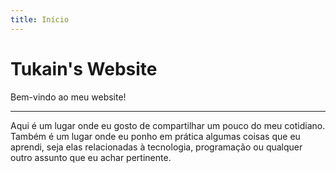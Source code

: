 ```yaml
---
title: Início
---
```

<hgroup>
    <h1>Tukain's Website</h1>
    <p>Bem-vindo ao meu website!</p>
</hgroup>
<hr>

Aqui é um lugar onde eu gosto de compartilhar um pouco do
meu cotidiano. Também é um lugar onde eu ponho em prática algumas
coisas que eu aprendi, seja elas relacionadas à tecnologia, programação ou
qualquer outro assunto que eu achar pertinente.

